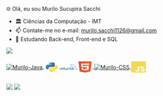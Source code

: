 🌐 Olá, eu sou Murilo Sucupira Sacchi 

- 🏛️ Ciências da Computação - IMT
- 📫 Contate-me no e-mail: murilo.sacchi1126@gmail.com
- 🌱 Estudando Back-end, Front-end e SQL

<div>
  <a href="https://github.com/murilosacchi">
  <img height="200em" src="https://github-readme-stats.vercel.app/api/top-langs/?username=murilosacchi&layout=compact&langs_count=10&theme=dark"/>
</div>
<div style="display: inline_block"><br>

   <img  align="center" alt="Murilo-Java" height="30" width="40" src="https://cdn.jsdelivr.net/gh/devicons/devicon/icons/java/java-original.svg">         
   <img align="center" alt="Murilo-Python" height="30" width="40" src="https://raw.githubusercontent.com/devicons/devicon/master/icons/python/python-original.svg">
   <img  align="center" alt="Murilo-MySql" height="30" width="40" src="https://github.com/devicons/devicon/blob/v2.16.0/icons/mysql/mysql-plain-wordmark.svg">
   <img align="center" alt="Murilo-HTML" height="30" width="40" src="https://raw.githubusercontent.com/devicons/devicon/master/icons/html5/html5-original.svg">
   <img align="center" alt="Murilo-CSS" height="30" width="40" src="https://cdn.jsdelivr.net/gh/devicons/devicon/icons/css3/css3-original.svg">       
   <img align="center" alt="Murilo-Js" height="30" width="40" src="https://raw.githubusercontent.com/devicons/devicon/master/icons/javascript/javascript-plain.svg">
</div>

  
  ##
  
  <div>
  <a href="https://www.linkedin.com/in/murilo-sacchi-092a65264/" target="_blank"><img src="https://img.shields.io/badge/-LinkedIn-%230077B5?style=for-the-badge&logo=linkedin&logoColor=white" target="_blank"></a> 
  <a href = "mailto:murilo.sacchi1126@gmail.com"><img src="https://img.shields.io/badge/Gmail-D14836?style=for-the-badge&logo=gmail&logoColor=white" target="_blank"></a>
    
 </div>
